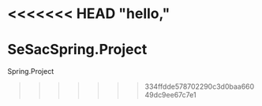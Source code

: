 <<<<<<< HEAD
"hello," 
=======
# SeSacSpring.Project
Spring.Project
>>>>>>> 334ffdde578702290c3d0baa66049dc9ee67c7e1
